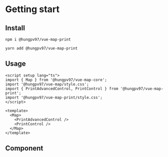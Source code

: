 # Getting start

## Install

```
npm i @hungpv97/vue-map-print
```

```
yarn add @hungpv97/vue-map-print
```

## Usage

```vue
<script setup lang="ts">
import { Map } from '@hungpv97/vue-map-core';
import '@hungpv97/vue-map/style.css';
import { PrintAdvancedControl, PrintControl } from '@hungpv97/vue-map-print';
import '@hungpv97/vue-map-print/style.css';
</script>

<template>
  <Map>
    <PrintAdvancedControl />
    <PrintControl />
  </Map>
</template>
```

## Component

<!--@include: ./src/modules/PrintControl.md -->
<!--@include: ./src/modules/PrintAdvancedControl.md -->
